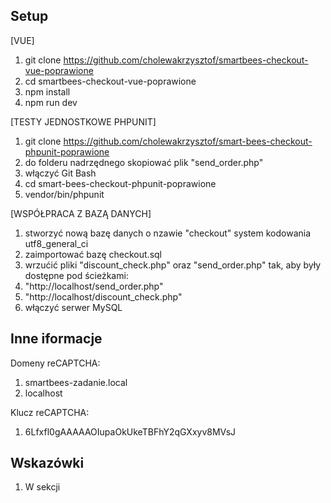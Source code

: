 ## Setup


[VUE]
1. git clone https://github.com/cholewakrzysztof/smartbees-checkout-vue-poprawione
2. cd smartbees-checkout-vue-poprawione
3. npm install 
4. npm run dev

[TESTY JEDNOSTKOWE PHPUNIT]
1. git clone https://github.com/cholewakrzysztof/smart-bees-checkout-phpunit-poprawione
2. do folderu nadrzędnego skopiować plik "send_order.php"
3. włączyć Git Bash
4. cd smart-bees-checkout-phpunit-poprawione
5. vendor/bin/phpunit

[WSPÓŁPRACA Z BAZĄ DANYCH]
1. stworzyć nową bazę danych o nzawie "checkout" system kodowania utf8_general_ci
1. zaimportować bazę checkout.sql
2. wrzućić pliki "discount_check.php" oraz "send_order.php" tak, aby były dostępne pod ścieżkami:
3. "http://localhost/send_order.php"  
4. "http://localhost/discount_check.php" 
5. włączyć serwer MySQL

## Inne iformacje
Domeny reCAPTCHA:
1. smartbees-zadanie.local
2. localhost

Klucz reCAPTCHA:
1. 6Lfxfl0gAAAAAOIupaOkUkeTBFhY2qGXxyv8MVsJ

## Wskazówki
1. W sekcji <script> -> methods,na samym końcu została zakomentowana metoda wypełniająca formularz przykładowymi danymi
2. W pierwszej linii <template> został zakomentowany przycisk do aktywacji metody wypełniającej formularz

[Kody rabatowe] 
 1. Aktywny: AB-123-456
 2. Nieaktywny: CD-789-123
 
[Wykorzystane technologie]

1. Vue.js 3
2. Baza danych MariaDB
3. PHP 7.3.30
4. reCAPTCHA Google v3
5. PHPUnit 9
